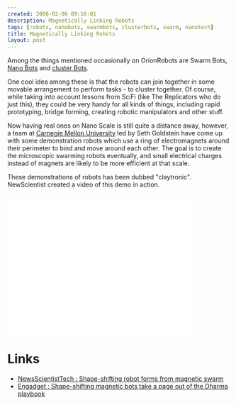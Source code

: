 ```yaml
---
created: 2008-02-06 09:10:01
description: Magnetically Linking Robots
tags: [robots, nanobots, swarmbots, clusterbots, swarm, nanotech]
title: Magnetically Linking Robots
layout: post
---
```

Among the things mentioned occasionally on OrionRobots are Swarm Bots, [Nano Bots](/wiki/nano_bots "Microscopic or Nano scale robots")  and [cluster Bots](/wiki/cluster_bots).

One cool idea among these is that the robots can join together in some movable arrangement to perform tasks - to cluster together. Of course, while taking into account lessons from SciFi (like The Replicators who do just this), they could be very handy for all kinds of things, including rapid prototyping, bridge forming, creating robotic manipulators and other stuff.

Now having real ones on Nano Scale is still quite a distance away, however, a team at <a href="/wiki/carnegie_mellon_university" title="An institution involved in Robotics, Technology and Science">Carnegie Mellon University</a>
led by Seth Goldstein have come up with some demonstration robots which use a ring of electromagnets around their perimeter to bind and move around each other. The goal is to create the microscopic swarming robots eventually, and small electrical charges instead of magnets are likely to be more efficient at that scale.

These demonstrations of robots has been dubbed "claytronic". NewScientist created a video of this demo in action.

<iframe width="420" height="315" src="//www.youtube.com/embed/e44hA6IBtkA?rel=0" frameborder="0" allowfullscreen="true"> </iframe>

# Links

* [NewsScientistTech : Shape-shifting robot forms from magnetic swarm](https://www.newscientist.com/article/dn13244-shape-shifting-robot-forms-from-magnetic-swarm/)
* [Engadget : Shape-shifting magnetic bots take a page out of the Dharma playbook](http://www.engadget.com/2008/01/29/shape-shifting-magnetic-bots-take-a-page-out-of-the-dharma-playb/)
